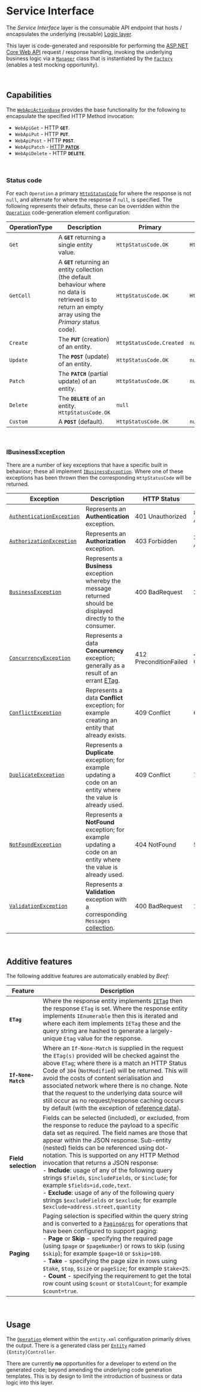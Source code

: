 ﻿# Service Interface

The *Service Interface* layer is the consumable API endpoint that hosts / encapsulates the underlying (reusable) [Logic layer](./Layer-Manager.md).

This layer is code-generated and responsible for performing the [ASP.NET Core Web API](https://docs.microsoft.com/en-us/aspnet/core/web-api/) request / response handling, invoking the underlying business logic via a [`Manager`](Layer-Manager.md) class that is instantiated by the [`Factory`](../src/Beef.Core/Factory.cs) (enables a test mocking opportunity).

<br>

## Capabilities

The [`WebApiActionBase`](../src/Beef.AspNetCore.WebApi/WebApiActionBase.cs) provides the base functionality for the following to encapsulate the specified HTTP Method invocation:

- `WebApiGet` - HTTP **`GET`**.
- `WebApiPut` - HTTP **`PUT`**.
- `WebApiPost` - HTTP **`POST`**.
- `WebApiPatch` - [HTTP **`PATCH`**](./Http-Patch.md).
- `WebApiDelete` - HTTP **`DELETE`**.

<br/>

### Status code

For each `Operation` a primary [`HttpStatusCode`](https://docs.microsoft.com/en-us/dotnet/api/system.net.httpstatuscode) for where the response is not `null`, and alternate for where the response if `null`, is specified. The following represents their defaults, these can be overridden within the [`Operation`](./Entity-Operation-element.md) code-generation element configuration:

OperationType | Description | Primary | Alternate
-|-|-|-
`Get` | A **`GET`** returning a single entity value. |	`HttpStatusCode.OK` | `HttpStatusCode.NotFound`
`GetColl` | A **`GET`** returning an entity collection (the default behaviour where no data is retrieved is to return an empty array using the _Primary_ status code). | `HttpStatusCode.OK` | `HttpStatusCode.NoContent`
`Create` | The **`PUT`** (creation) of an entity. | `HttpStatusCode.Created` | `null`
`Update` | The **`POST`** (update) of an entity. | `HttpStatusCode.OK` | `null`
`Patch` | The  **`PATCH`** (partial update) of an entity. | `HttpStatusCode.OK` | `null`
`Delete` | The **`DELETE`** of an entity. `HttpStatusCode.OK` | `null`
`Custom` | A **`POST`** (default). | `HttpStatusCode.OK` | `null`

<br/>

### IBusinessException

There are a number of key exceptions that have a specific built in behaviour; these all implement [`IBusinessException`](../src/Beef.Core/IBusinessException.cs). Where one of these exceptions has been thrown then the corresponding `HttpStatusCode` will be returned.

Exception | Description | HTTP Status | [`ErrorType`](../src/Beef.Core/ErrorType.cs)
-|-|-|-
[`AuthenticationException`](../src/Beef.Core/AuthenticationException.cs) | Represents an **Authentication** exception. | 401 Unauthorized | 8 AuthenticationError 
[`AuthorizationException`](../src/Beef.Core/AuthorizationException.cs) | Represents an **Authorization** exception. | 403 Forbidden | 3 AuthorizationError 
[`BusinessException`](../src/Beef.Core/BusinessException.cs) | Represents a **Business** exception whereby the message returned should be displayed directly to the consumer. | 400 BadRequest | 2 BusinessError 
[`ConcurrencyException`](../src/Beef.Core/ConcurrencyException.cs) | Represents a data **Concurrency** exception; generally as a result of an errant [ETag](../src/Beef.Core/Entities/IETag.cs). | 412 PreconditionFailed | 4 ConcurrencyError 
[`ConflictException`](../src/Beef.Core/ConflictException.cs) | Represents a data **Conflict** exception; for example creating an entity that already exists. | 409 Conflict | 6 ConflictError 
[`DuplicateException`](../src/Beef.Core/DuplicateException.cs) | Represents a **Duplicate** exception; for example updating a code on an entity where the value is already used. | 409 Conflict | 7 DuplicateError 
[`NotFoundException`](../src/Beef.Core/NotFoundException.cs) | Represents a **NotFound** exception; for example updating a code on an entity where the value is already used. | 404 NotFound | 5 NotFoundError 
[`ValidationException`](../src/Beef.Core/ValidationException.cs) | Represents a **Validation** exception with a corresponding `Messages` [collection](../src/Beef.Core/Entities/MessageItemCollection.cs). | 400 BadRequest | 1 ValidationError 

<br/>

## Additive features

The following additive features are automatically enabled by _Beef_:

Feature | Description
-|-
**`ETag`** | Where the response entity implements [`IETag`](../src/Beef.Core/Entities/IETag.cs) then the response `ETag` is set. Where the response entity implements `IEnumerable` then this is iterated and where each item implements `IETag` these and the query string are hashed to generate a largely-unique `Etag` value for the response.
**`If-None-Match`** | Where an `If-None-Match` is supplied in the request the `ETag(s)` provided will be checked against the above `ETag`; where there is a match an HTTP Status Code of `304` (`NotModified`) will be returned. This will avoid the costs of content serialisation and associated network where there is no change. Note that the request to the underlying data source will still occur as no request/response caching occurs by default (with the exception of [reference data](./Reference-Data.md)).
**Field selection** | Fields can be selected (included), or excluded, from the response to reduce the payload to a specific data set as required. The field names are those that appear within the JSON response. Sub-entity (nested) fields can be referenced using dot-notation. This is supported on any HTTP Method invocation that returns a JSON response: <br/>- **Include**: usage of any of the following query strings `$fields`, `$includeFields`, or `$include`; for example `$fields=id,code,text`.<br/>- **Exclude**: usage of any of the following query strings `$excludeFields` or `$exclude`; for example `$exclude=address.street,quantity`
**Paging** | Paging selection is specified within the query string and is converted to a [`PagingArgs`](../src/Beef.Core/Entities/PagingArgs.cs) for operations that have been configured to support paging: <br/> - **Page** or **Skip** - specifying the required page (using `$page` or `$pageNumber`) or rows to skip (using `$skip`); for example `$page=10` or `$skip=100`. <br/> - **Take** - specifying the page size in rows using `$take`, `$top`, `$size` or `pageSize`; for example `$take=25`. <br/> - **Count** - specifying the requirement to get the total row count using `$count` or `$totalCount`; for example `$count=true`.

<br/>

## Usage

The [`Operation`](./Entity-Operation-element.md) element within the `entity.xml` configuration primarily drives the output. There is a generated class per [`Entity`](./Entity-Entity-element.md) named `{Entity}Controller`.

There are currently **no** opportunities for a developer to extend on the generated code; beyond amending the underlying code generation templates. This is by design to limit the introduction of business or data logic into this layer.
